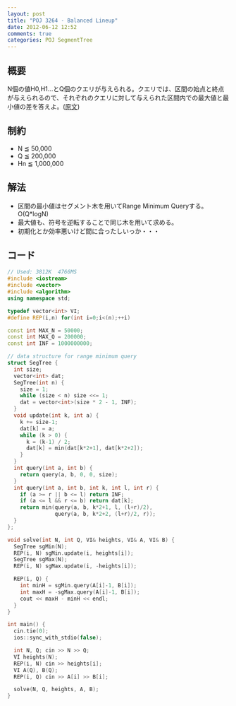 ```yaml
---
layout: post
title: "POJ 3264 - Balanced Lineup"
date: 2012-06-12 12:52
comments: true
categories: POJ SegmentTree
---
```


## 概要
N個の値H0,H1...とQ個のクエリが与えられる。クエリでは、区間の始点と終点が与えられるので、それぞれのクエリに対して与えられた区間内での最大値と最小値の差を答えよ。([原文](http://poj.org/problem?id=3264))

## 制約
* N ≦ 50,000
* Q ≦ 200,000
* Hn ≦ 1,000,000

## 解法
* 区間の最小値はセグメント木を用いてRange Minimum Queryする。O(Q*logN)
* 最大値も、符号を逆転することで同じ木を用いて求める。
* 初期化とか効率悪いけど間に合ったしいっか・・・

## コード
``` cpp
// Used: 3812K	4766MS
#include <iostream>
#include <vector>
#include <algorithm>
using namespace std;

typedef vector<int> VI;
#define REP(i,n) for(int i=0;i<(n);++i)

const int MAX_N = 50000;
const int MAX_Q = 200000;
const int INF = 1000000000;

// data structure for range minimum query
struct SegTree {
  int size;
  vector<int> dat;
  SegTree(int n) {
    size = 1;
    while (size < n) size <<= 1;
    dat = vector<int>(size * 2 - 1, INF);
  }
  void update(int k, int a) {
    k += size-1;
    dat[k] = a;
    while (k > 0) {
      k = (k-1) / 2;
      dat[k] = min(dat[k*2+1], dat[k*2+2]);
    }
  }
  int query(int a, int b) {
    return query(a, b, 0, 0, size);
  }
  int query(int a, int b, int k, int l, int r) {
    if (a >= r || b <= l) return INF;
    if (a <= l && r <= b) return dat[k];
    return min(query(a, b, k*2+1, l, (l+r)/2),
               query(a, b, k*2+2, (l+r)/2, r));
  }
};

void solve(int N, int Q, VI& heights, VI& A, VI& B) {
  SegTree sgMin(N);
  REP(i, N) sgMin.update(i, heights[i]);
  SegTree sgMax(N);
  REP(i, N) sgMax.update(i, -heights[i]);

  REP(i, Q) {
    int minH = sgMin.query(A[i]-1, B[i]);
    int maxH = -sgMax.query(A[i]-1, B[i]);
    cout << maxH - minH << endl;
  }
}

int main() {
  cin.tie(0);
  ios::sync_with_stdio(false);

  int N, Q; cin >> N >> Q;
  VI heights(N);
  REP(i, N) cin >> heights[i];
  VI A(Q), B(Q);
  REP(i, Q) cin >> A[i] >> B[i];

  solve(N, Q, heights, A, B);
}
```
